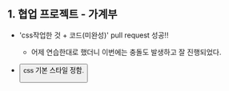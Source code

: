 ## 1. 협업 프로젝트 - 가계부

- 'css작업한 것 + 코드(미완성)' pull request 성공!!
  - 어제 연습한대로 했더니 이번에는 충돌도 발생하고 잘 진행되었다.

- <button> css 기본 스타일 정함.
